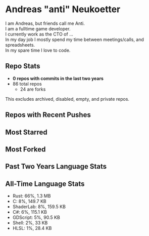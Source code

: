 
# Andreas "anti" Neukoetter

I am Andreas, but friends call me Anti.  
I am a fulltime game developer.  
I currently work as the CTO of ...  
In my day job I mostly spend my time between meetings/calls, and spreadsheets.  
In my spare time I love to code.  

## Repo Stats
- **0 repos with commits in the last two years**
- 86 total repos
  - 24 are forks

This excludes archived, disabled, empty, and private repos.

## Repos with Recent Pushes


## Most Starred


## Most Forked


## Past Two Years Language Stats


## All-Time Language Stats
- Rust: 66%, 1.3 MB
- C: 8%, 149.7 KB
- ShaderLab: 8%, 159.5 KB
- C#: 6%, 115.1 KB
- GDScript: 5%, 90.5 KB
- Shell: 2%, 33 KB
- HLSL: 1%, 28.4 KB

